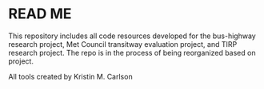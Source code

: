 # READ ME
This repository includes all code resources developed for the bus-highway research project, Met Council transitway evaluation project, and TIRP research project. The repo is in the process of being reorganized based on project.

All tools created by Kristin M. Carlson
